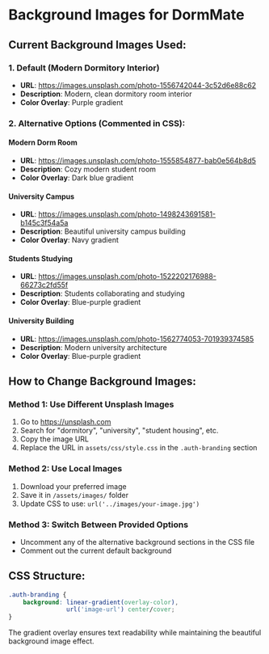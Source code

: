 # Background Images for DormMate

## Current Background Images Used:

### 1. Default (Modern Dormitory Interior)
- **URL**: https://images.unsplash.com/photo-1556742044-3c52d6e88c62
- **Description**: Modern, clean dormitory room interior
- **Color Overlay**: Purple gradient

### 2. Alternative Options (Commented in CSS):

#### Modern Dorm Room
- **URL**: https://images.unsplash.com/photo-1555854877-bab0e564b8d5
- **Description**: Cozy modern student room
- **Color Overlay**: Dark blue gradient

#### University Campus
- **URL**: https://images.unsplash.com/photo-1498243691581-b145c3f54a5a
- **Description**: Beautiful university campus building
- **Color Overlay**: Navy gradient

#### Students Studying
- **URL**: https://images.unsplash.com/photo-1522202176988-66273c2fd55f
- **Description**: Students collaborating and studying
- **Color Overlay**: Blue-purple gradient

#### University Building
- **URL**: https://images.unsplash.com/photo-1562774053-701939374585
- **Description**: Modern university architecture
- **Color Overlay**: Blue-purple gradient

## How to Change Background Images:

### Method 1: Use Different Unsplash Images
1. Go to https://unsplash.com
2. Search for "dormitory", "university", "student housing", etc.
3. Copy the image URL
4. Replace the URL in `assets/css/style.css` in the `.auth-branding` section

### Method 2: Use Local Images
1. Download your preferred image
2. Save it in `/assets/images/` folder
3. Update CSS to use: `url('../images/your-image.jpg')`

### Method 3: Switch Between Provided Options
- Uncomment any of the alternative background sections in the CSS file
- Comment out the current default background

## CSS Structure:
```css
.auth-branding {
    background: linear-gradient(overlay-color),
                url('image-url') center/cover;
}
```

The gradient overlay ensures text readability while maintaining the beautiful background image effect.
